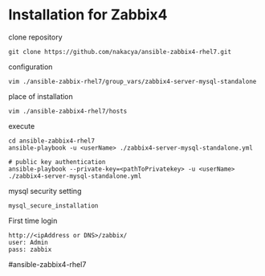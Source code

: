 
# Installation for Zabbix4 

clone repository
```
git clone https://github.com/nakacya/ansible-zabbix4-rhel7.git
```

configuration
```
vim ./ansible-zabbix-rhel7/group_vars/zabbix4-server-mysql-standalone
```

place of installation
```
vim ./ansible-zabbix4-rhel7/hosts
```

execute
```
cd ansible-zabbix4-rhel7
ansible-playbook -u <userName> ./zabbix4-server-mysql-standalone.yml

# public key authentication
ansible-playbook --private-key=<pathToPrivatekey> -u <userName> ./zabbix4-server-mysql-standalone.yml
```

mysql security setting
```
mysql_secure_installation
```

First time login
```
http://<ipAddress or DNS>/zabbix/
user: Admin
pass: zabbix
```
#ansible-zabbix4-rhel7
